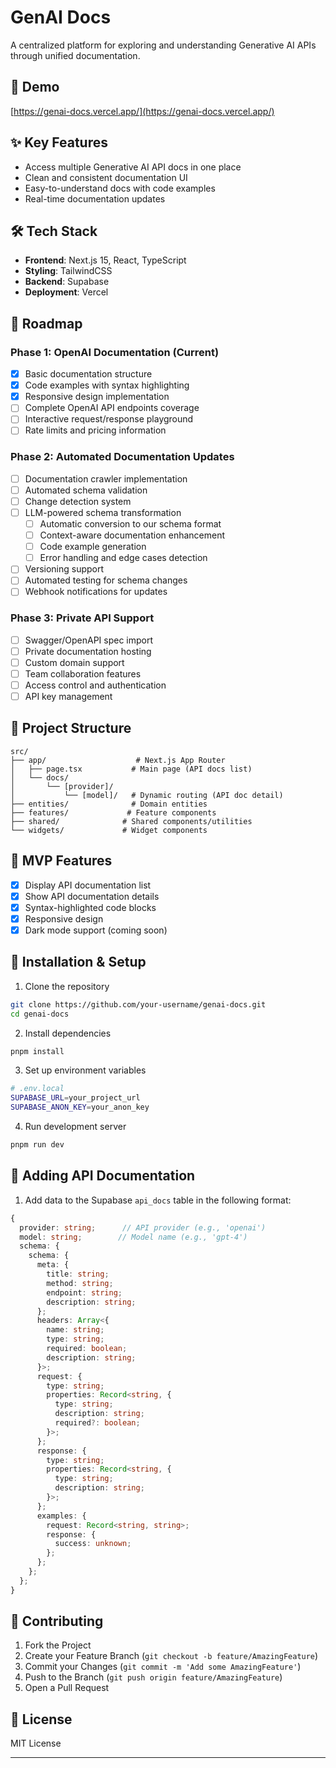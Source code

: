# GenAI Docs

A centralized platform for exploring and understanding Generative AI APIs through unified documentation.

## 🚀 Demo

[https://genai-docs.vercel.app/](https://genai-docs.vercel.app/)

## ✨ Key Features

- Access multiple Generative AI API docs in one place
- Clean and consistent documentation UI
- Easy-to-understand docs with code examples
- Real-time documentation updates

## 🛠 Tech Stack

- **Frontend**: Next.js 15, React, TypeScript
- **Styling**: TailwindCSS
- **Backend**: Supabase
- **Deployment**: Vercel

## 📅 Roadmap

### Phase 1: OpenAI Documentation (Current)

- [x] Basic documentation structure
- [x] Code examples with syntax highlighting
- [x] Responsive design implementation
- [ ] Complete OpenAI API endpoints coverage
- [ ] Interactive request/response playground
- [ ] Rate limits and pricing information

### Phase 2: Automated Documentation Updates

- [ ] Documentation crawler implementation
- [ ] Automated schema validation
- [ ] Change detection system
- [ ] LLM-powered schema transformation
  - [ ] Automatic conversion to our schema format
  - [ ] Context-aware documentation enhancement
  - [ ] Code example generation
  - [ ] Error handling and edge cases detection
- [ ] Versioning support
- [ ] Automated testing for schema changes
- [ ] Webhook notifications for updates

### Phase 3: Private API Support

- [ ] Swagger/OpenAPI spec import
- [ ] Private documentation hosting
- [ ] Custom domain support
- [ ] Team collaboration features
- [ ] Access control and authentication
- [ ] API key management

## 📁 Project Structure

```
src/
├── app/                    # Next.js App Router
│   ├── page.tsx           # Main page (API docs list)
│   └── docs/
│       └── [provider]/
│           └── [model]/   # Dynamic routing (API doc detail)
├── entities/              # Domain entities
├── features/             # Feature components
├── shared/              # Shared components/utilities
└── widgets/             # Widget components
```

## 🌟 MVP Features

- [x] Display API documentation list
- [x] Show API documentation details
- [x] Syntax-highlighted code blocks
- [x] Responsive design
- [x] Dark mode support (coming soon)

## 🔧 Installation & Setup

1. Clone the repository

```bash
git clone https://github.com/your-username/genai-docs.git
cd genai-docs
```

2. Install dependencies

```bash
pnpm install
```

3. Set up environment variables

```bash
# .env.local
SUPABASE_URL=your_project_url
SUPABASE_ANON_KEY=your_anon_key
```

4. Run development server

```bash
pnpm run dev
```

## 📝 Adding API Documentation

1. Add data to the Supabase `api_docs` table in the following format:

```typescript
{
  provider: string;      // API provider (e.g., 'openai')
  model: string;        // Model name (e.g., 'gpt-4')
  schema: {
    schema: {
      meta: {
        title: string;
        method: string;
        endpoint: string;
        description: string;
      };
      headers: Array<{
        name: string;
        type: string;
        required: boolean;
        description: string;
      }>;
      request: {
        type: string;
        properties: Record<string, {
          type: string;
          description: string;
          required?: boolean;
        }>;
      };
      response: {
        type: string;
        properties: Record<string, {
          type: string;
          description: string;
        }>;
      };
      examples: {
        request: Record<string, string>;
        response: {
          success: unknown;
        };
      };
    };
  };
}
```

## 🤝 Contributing

1. Fork the Project
2. Create your Feature Branch (`git checkout -b feature/AmazingFeature`)
3. Commit your Changes (`git commit -m 'Add some AmazingFeature'`)
4. Push to the Branch (`git push origin feature/AmazingFeature`)
5. Open a Pull Request

## 📜 License

MIT License

---
